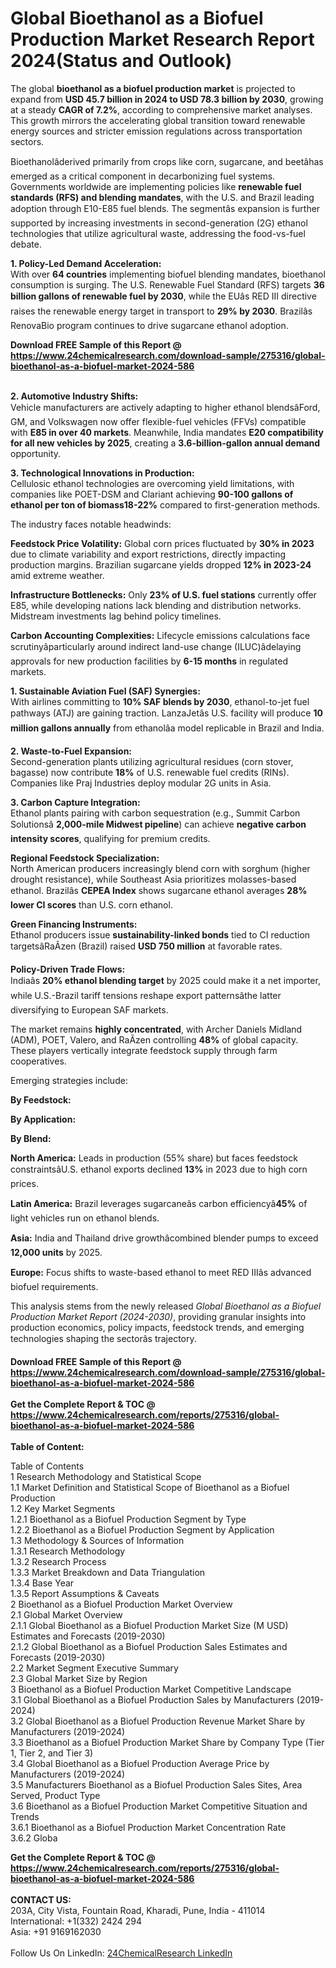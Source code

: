 <h1>Global Bioethanol as a Biofuel Production Market Research Report 2024(Status and Outlook)</h1><p>The global <strong>bioethanol as a biofuel production market</strong> is projected to expand from <strong>USD 45.7 billion in 2024 to USD 78.3 billion by 2030</strong>, growing at a steady <strong>CAGR of 7.2%</strong>, according to comprehensive market analyses. This growth mirrors the accelerating global transition toward renewable energy sources and stricter emission regulations across transportation sectors.</p><p>Bioethanolâderived primarily from crops like corn, sugarcane, and beetâhas emerged as a critical component in decarbonizing fuel systems. Governments worldwide are implementing policies like <strong>renewable fuel standards (RFS) and blending mandates</strong>, with the U.S. and Brazil leading adoption through E10-E85 fuel blends. The segmentâs expansion is further supported by increasing investments in second-generation (2G) ethanol technologies that utilize agricultural waste, addressing the food-vs-fuel debate.</p><p><strong>1. Policy-Led Demand Acceleration:</strong><br>
With over <strong>64 countries</strong> implementing biofuel blending mandates, bioethanol consumption is surging. The U.S. Renewable Fuel Standard (RFS) targets <strong>36 billion gallons of renewable fuel by 2030</strong>, while the EUâs RED III directive raises the renewable energy target in transport to <strong>29% by 2030</strong>. Brazilâs RenovaBio program continues to drive sugarcane ethanol adoption.</p><div><b>Download FREE Sample of this Report @ 
            <a href="https://www.24chemicalresearch.com/download-sample/275316/global-bioethanol-as-a-biofuel-market-2024-586">
            https://www.24chemicalresearch.com/download-sample/275316/global-bioethanol-as-a-biofuel-market-2024-586</a></b></div><br><p><strong>2. Automotive Industry Shifts:</strong><br>
Vehicle manufacturers are actively adapting to higher ethanol blendsâFord, GM, and Volkswagen now offer flexible-fuel vehicles (FFVs) compatible with <strong>E85 in over 40 markets</strong>. Meanwhile, India mandates <strong>E20 compatibility for all new vehicles by 2025</strong>, creating a <strong>3.6-billion-gallon annual demand</strong> opportunity.</p><p><strong>3. Technological Innovations in Production:</strong><br>
Cellulosic ethanol technologies are overcoming yield limitations, with companies like POET-DSM and Clariant achieving <strong>90-100 gallons of ethanol per ton of biomass18-22%</strong> compared to first-generation methods.</p><p>The industry faces notable headwinds:</p><p><strong>Feedstock Price Volatility:</strong> Global corn prices fluctuated by <strong>30% in 2023</strong> due to climate variability and export restrictions, directly impacting production margins. Brazilian sugarcane yields dropped <strong>12% in 2023-24</strong> amid extreme weather.</p><p><strong>Infrastructure Bottlenecks:</strong> Only <strong>23% of U.S. fuel stations</strong> currently offer E85, while developing nations lack blending and distribution networks. Midstream investments lag behind policy timelines.</p><p><strong>Carbon Accounting Complexities:</strong> Lifecycle emissions calculations face scrutinyâparticularly around indirect land-use change (ILUC)âdelaying approvals for new production facilities by <strong>6-15 months</strong> in regulated markets.</p><p><strong>1. Sustainable Aviation Fuel (SAF) Synergies:</strong><br>
With airlines committing to <strong>10% SAF blends by 2030</strong>, ethanol-to-jet fuel pathways (ATJ) are gaining traction. LanzaJetâs U.S. facility will produce <strong>10 million gallons annually</strong> from ethanolâa model replicable in Brazil and India.</p><p><strong>2. Waste-to-Fuel Expansion:</strong><br>
Second-generation plants utilizing agricultural residues (corn stover, bagasse) now contribute <strong>18%</strong> of U.S. renewable fuel credits (RINs). Companies like Praj Industries deploy modular 2G units in Asia.</p><p><strong>3. Carbon Capture Integration:</strong><br>
Ethanol plants pairing with carbon sequestration (e.g., Summit Carbon Solutionsâ <strong>2,000-mile Midwest pipeline</strong>) can achieve <strong>negative carbon intensity scores</strong>, qualifying for premium credits.</p><p><strong>Regional Feedstock Specialization:</strong><br>
	North American producers increasingly blend corn with sorghum (higher drought resistance), while Southeast Asia prioritizes molasses-based ethanol. Brazilâs <strong>CEPEA Index</strong> shows sugarcane ethanol averages <strong>28% lower CI scores</strong> than U.S. corn ethanol.</p><p><strong>Green Financing Instruments:</strong><br>
	Ethanol producers issue <strong>sustainability-linked bonds</strong> tied to CI reduction targetsâRaÃ­zen (Brazil) raised <strong>USD 750 million</strong> at favorable rates.</p><p><strong>Policy-Driven Trade Flows:</strong><br>
	Indiaâs <strong>20% ethanol blending target</strong> by 2025 could make it a net importer, while U.S.-Brazil tariff tensions reshape export patternsâthe latter diversifying to European SAF markets.</p><p>The market remains <strong>highly concentrated</strong>, with Archer Daniels Midland (ADM), POET, Valero, and RaÃ­zen controlling <strong>48%</strong> of global capacity. These players vertically integrate feedstock supply through farm cooperatives.</p><p>Emerging strategies include:</p><p><strong>By Feedstock:</strong></p><p><strong>By Application:</strong></p><p><strong>By Blend:</strong></p><p><strong>North America:</strong> Leads in production (55% share) but faces feedstock constraintsâU.S. ethanol exports declined <strong>13%</strong> in 2023 due to high corn prices.</p><p><strong>Latin America:</strong> Brazil leverages sugarcaneâs carbon efficiencyâ<strong>45%</strong> of light vehicles run on ethanol blends.</p><p><strong>Asia:</strong> India and Thailand drive growthâcombined blender pumps to exceed <strong>12,000 units</strong> by 2025.</p><p><strong>Europe:</strong> Focus shifts to waste-based ethanol to meet RED IIIâs advanced biofuel requirements.</p><p>This analysis stems from the newly released <em>Global Bioethanol as a Biofuel Production Market Report (2024-2030)</em>, providing granular insights into production economics, policy impacts, feedstock trends, and emerging technologies shaping the sectorâs trajectory.</p><div><b>Download FREE Sample of this Report @ 
            <a href="https://www.24chemicalresearch.com/download-sample/275316/global-bioethanol-as-a-biofuel-market-2024-586">
            https://www.24chemicalresearch.com/download-sample/275316/global-bioethanol-as-a-biofuel-market-2024-586</a></b></div><br><div><b>Get the Complete Report & TOC @ 
            <a href="https://www.24chemicalresearch.com/reports/275316/global-bioethanol-as-a-biofuel-market-2024-586">
            https://www.24chemicalresearch.com/reports/275316/global-bioethanol-as-a-biofuel-market-2024-586</a></b></div><br>
            <b>Table of Content:</b><p>Table of Contents<br />
1 Research Methodology and Statistical Scope<br />
1.1 Market Definition and Statistical Scope of Bioethanol as a Biofuel Production<br />
1.2 Key Market Segments<br />
1.2.1 Bioethanol as a Biofuel Production Segment by Type<br />
1.2.2 Bioethanol as a Biofuel Production Segment by Application<br />
1.3 Methodology & Sources of Information<br />
1.3.1 Research Methodology<br />
1.3.2 Research Process<br />
1.3.3 Market Breakdown and Data Triangulation<br />
1.3.4 Base Year<br />
1.3.5 Report Assumptions & Caveats<br />
2 Bioethanol as a Biofuel Production Market Overview<br />
2.1 Global Market Overview<br />
2.1.1 Global Bioethanol as a Biofuel Production Market Size (M USD) Estimates and Forecasts (2019-2030)<br />
2.1.2 Global Bioethanol as a Biofuel Production Sales Estimates and Forecasts (2019-2030)<br />
2.2 Market Segment Executive Summary<br />
2.3 Global Market Size by Region<br />
3 Bioethanol as a Biofuel Production Market Competitive Landscape<br />
3.1 Global Bioethanol as a Biofuel Production Sales by Manufacturers (2019-2024)<br />
3.2 Global Bioethanol as a Biofuel Production Revenue Market Share by Manufacturers (2019-2024)<br />
3.3 Bioethanol as a Biofuel Production Market Share by Company Type (Tier 1, Tier 2, and Tier 3)<br />
3.4 Global Bioethanol as a Biofuel Production Average Price by Manufacturers (2019-2024)<br />
3.5 Manufacturers Bioethanol as a Biofuel Production Sales Sites, Area Served, Product Type<br />
3.6 Bioethanol as a Biofuel Production Market Competitive Situation and Trends<br />
3.6.1 Bioethanol as a Biofuel Production Market Concentration Rate<br />
3.6.2 Globa</p><div><b>Get the Complete Report & TOC @ 
            <a href="https://www.24chemicalresearch.com/reports/275316/global-bioethanol-as-a-biofuel-market-2024-586">
            https://www.24chemicalresearch.com/reports/275316/global-bioethanol-as-a-biofuel-market-2024-586</a></b></div><br><b>CONTACT US:</b><br>
            203A, City Vista, Fountain Road, Kharadi, Pune, India - 411014<br>
            International: +1(332) 2424 294<br>
            Asia: +91 9169162030 <br><br>
            Follow Us On LinkedIn: <a href="https://www.linkedin.com/company/24chemicalresearch/">24ChemicalResearch LinkedIn</a>